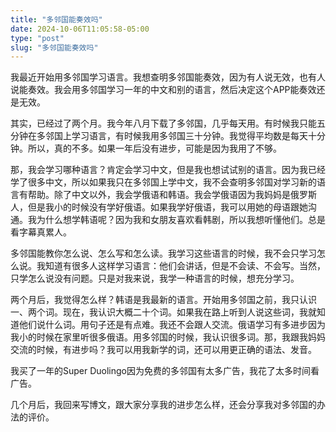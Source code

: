 ```yaml
---
title: "多邻国能奏效吗"
date: 2024-10-06T11:05:58-05:00
type: "post"
slug: "多邻国能奏效吗"
---
```


我最近开始用多邻国学习语言。我想查明多邻国能奏效，因为有人说无效，也有人说能奏效。我会用多邻国学习一年的中文和别的语言，然后决定这个APP能奏效还是无效。

其实，已经过了两个月。我今年八月下载了多邻国，几乎每天用。有时候我只能五分钟在多邻国上学习语言，有时候我用多邻国三十分钟。我觉得平均数是每天十分钟。所以，真的不多。如果一年后没有进步，可能是因为我用了不够。

那，我会学习哪种语言？肯定会学习中文，但是我也想试试别的语言。因为我已经学了很多中文，所以如果我只在多邻国上学中文，我不会查明多邻国对学习新的语言有帮助。除了中文以外，我会学俄语和韩语。我会学俄语因为我妈妈是俄罗斯人，但是我小的时候没有学好俄语。如果我学好俄语，我可以用她的母语跟她沟通。我为什么想学韩语呢？因为我和女朋友喜欢看韩剧，所以我想听懂他们。总是看字幕真累人。

多邻国能教你怎么说、怎么写和怎么读。我学习这些语言的时候，我不会只学习怎么说。我知道有很多人这样学习语言：他们会讲话，但是不会读、不会写。当然，只学怎么说没有问题。只是对我来说，我学一种语言的时候，想充分学习。

两个月后，我觉得怎么样？韩语是我最新的语言。开始用多邻国之前，我只认识一、两个词。现在，我认识大概二十个词。如果我在路上听到人说这些词，我就知道他们说什么词。用句子还是有点难。我还不会跟人交流。俄语学习有多进步因为我小的时候在家里听很多俄语。用多邻国的时候，我认识很多词。那，我跟我妈妈交流的时候，有进步吗？我可以用我新学的词，还可以用更正确的语法、发音。

我买了一年的Super Duolingo因为免费的多邻国有太多广告，我花了太多时间看广告。

几个月后，我回来写博文，跟大家分享我的进步怎么样，还会分享我对多邻国的办法的评价。
